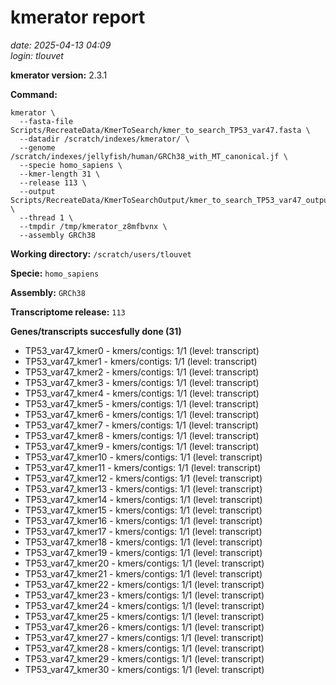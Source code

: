 # kmerator report
*date: 2025-04-13 04:09*  
*login: tlouvet*

**kmerator version:** 2.3.1

**Command:**

```
kmerator \
  --fasta-file Scripts/RecreateData/KmerToSearch/kmer_to_search_TP53_var47.fasta \
  --datadir /scratch/indexes/kmerator/ \
  --genome /scratch/indexes/jellyfish/human/GRCh38_with_MT_canonical.jf \
  --specie homo_sapiens \
  --kmer-length 31 \
  --release 113 \
  --output Scripts/RecreateData/KmerToSearchOutput/kmer_to_search_TP53_var47_output \
  --thread 1 \
  --tmpdir /tmp/kmerator_z8mfbvnx \
  --assembly GRCh38
```

**Working directory:** `/scratch/users/tlouvet`

**Specie:** `homo_sapiens`

**Assembly:** `GRCh38`

**Transcriptome release:** `113`

**Genes/transcripts succesfully done (31)**

- TP53_var47_kmer0 - kmers/contigs: 1/1 (level: transcript)
- TP53_var47_kmer1 - kmers/contigs: 1/1 (level: transcript)
- TP53_var47_kmer2 - kmers/contigs: 1/1 (level: transcript)
- TP53_var47_kmer3 - kmers/contigs: 1/1 (level: transcript)
- TP53_var47_kmer4 - kmers/contigs: 1/1 (level: transcript)
- TP53_var47_kmer5 - kmers/contigs: 1/1 (level: transcript)
- TP53_var47_kmer6 - kmers/contigs: 1/1 (level: transcript)
- TP53_var47_kmer7 - kmers/contigs: 1/1 (level: transcript)
- TP53_var47_kmer8 - kmers/contigs: 1/1 (level: transcript)
- TP53_var47_kmer9 - kmers/contigs: 1/1 (level: transcript)
- TP53_var47_kmer10 - kmers/contigs: 1/1 (level: transcript)
- TP53_var47_kmer11 - kmers/contigs: 1/1 (level: transcript)
- TP53_var47_kmer12 - kmers/contigs: 1/1 (level: transcript)
- TP53_var47_kmer13 - kmers/contigs: 1/1 (level: transcript)
- TP53_var47_kmer14 - kmers/contigs: 1/1 (level: transcript)
- TP53_var47_kmer15 - kmers/contigs: 1/1 (level: transcript)
- TP53_var47_kmer16 - kmers/contigs: 1/1 (level: transcript)
- TP53_var47_kmer17 - kmers/contigs: 1/1 (level: transcript)
- TP53_var47_kmer18 - kmers/contigs: 1/1 (level: transcript)
- TP53_var47_kmer19 - kmers/contigs: 1/1 (level: transcript)
- TP53_var47_kmer20 - kmers/contigs: 1/1 (level: transcript)
- TP53_var47_kmer21 - kmers/contigs: 1/1 (level: transcript)
- TP53_var47_kmer22 - kmers/contigs: 1/1 (level: transcript)
- TP53_var47_kmer23 - kmers/contigs: 1/1 (level: transcript)
- TP53_var47_kmer24 - kmers/contigs: 1/1 (level: transcript)
- TP53_var47_kmer25 - kmers/contigs: 1/1 (level: transcript)
- TP53_var47_kmer26 - kmers/contigs: 1/1 (level: transcript)
- TP53_var47_kmer27 - kmers/contigs: 1/1 (level: transcript)
- TP53_var47_kmer28 - kmers/contigs: 1/1 (level: transcript)
- TP53_var47_kmer29 - kmers/contigs: 1/1 (level: transcript)
- TP53_var47_kmer30 - kmers/contigs: 1/1 (level: transcript)
